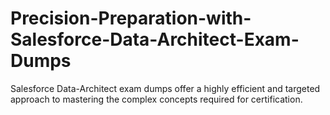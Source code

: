 # Precision-Preparation-with-Salesforce-Data-Architect-Exam-Dumps
Salesforce Data-Architect exam dumps offer a highly efficient and targeted approach to mastering the complex concepts required for certification.
